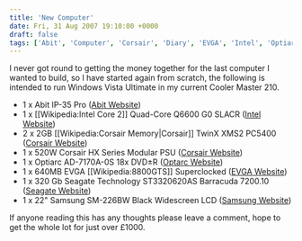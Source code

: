 ```yaml
---
title: 'New Computer'
date: Fri, 31 Aug 2007 19:10:00 +0000
draft: false
tags: ['Abit', 'Computer', 'Corsair', 'Diary', 'EVGA', 'Intel', 'Optiarc', 'Samsung', 'Seagate', 'Vista']
---
```


I never got round to getting the money together for the last computer I wanted to build, so I have started again from scratch, the following is intended to run Windows Vista Ultimate in my current Cooler Master 210.

*   1 x Abit IP-35 Pro ([Abit Website](http://www2.abit.com.tw/page/en/motherboard/motherboard_detail.php?fMTYPE=LGA775&pMODEL_NAME=IP35))
*   1 x \[\[Wikipedia:Intel Core 2\]\] Quad-Core Q6600 G0 SLACR ([Intel Website](http://processorfinder.intel.com/details.aspx?sSpec=SLACR))
*   2 x 2GB \[\[Wikipedia:Corsair Memory|Corsair\]\] TwinX XMS2 PC5400 ([Corsair Website](http://www.corsairmemory.com/_datasheets/TWIN2X2048-5400C4.pdf))
*   1 x 520W Corsair HX Series Modular PSU ([Corsair Website](http://www.corsairmemory.com/products/hx.aspx))
*   1 x Optiarc AD-7170A-0S 18x DVD±R ([Optarc Website](http://www.sonynec-optiarc.com/products/hhid_dvdrw/index.html#))
*   1 x 640MB EVGA \[\[Wikipedia:8800GTS\]\] Superclocked ([EVGA Website](http://www.evga.com/products/moreinfo.asp?pn=640-P2-N825-AR&family=23))
*   1 x 320 Gb Seagate Technology ST3320620AS Barracuda 7200.10 ([Seagate Website](http://www.seagate.com/ww/v/index.jsp?vgnextoid=2d1099f4fa74c010VgnVCM100000dd04090aRCRD&locale=en-US))
*   1 x 22" Samsung SM-226BW Black Widescreen LCD ([Samsung Website](http://www.samsung.com/uk/business/b2b/products/displays/professional/sm206bw_226Bw.htm))

If anyone reading this has any thoughts please leave a comment, hope to get the whole lot for just over £1000.